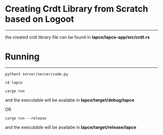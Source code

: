 # Creating Crdt Library from Scratch based on Logoot
----------------------------------------------------
the created crdt library file can be found in **lapce/lapce-app/src/crdt.rs**
# Running
----------------------------------------------------

```
python3 server/server/code.py
```
```
cd lapce
```
```
cargo run
```
and the executable will be availabe in **lapce/target/debug/lapce**

OR
```
cargo run --release
```
and the executable will be availabe in **lapce/target/release/lapce**
